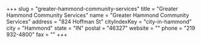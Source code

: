 +++
slug = "greater-hammond-community-services"
title = "Greater Hammond Community Services"
name = "Greater Hammond Community Services"
address = "824 Hoffman St"
cityIndexKey = "city-in-hammond"
city = "Hammond"
state = "IN"
postal = "46327"
website = ""
phone = "219 932-4800"
fax = ""
+++
